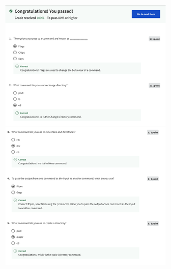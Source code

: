 ![Alt text](Screenshot%202566-04-12%20at%2016.25.31.png) ![Alt text](Screenshot%202566-04-12%20at%2016.25.57.png)